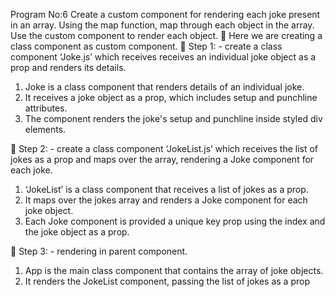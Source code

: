 Program No:6 Create a custom component for rendering each
joke present in an array. Using the map function, map through
each object in the array. Use the custom component to render
each object.
 Here we are creating a class component as custom
component.
 Step 1: - create a class component ‘Joke.js’ which
receives receives an individual joke object as a prop and
renders its details.
1. Joke is a class component that renders details of an
individual joke.
2. It receives a joke object as a prop, which includes
setup and punchline attributes.
3. The component renders the joke&#39;s setup and
punchline inside styled div elements.

 Step 2: - create a class component ‘JokeList.js’ which
receives the list of jokes as a prop and maps over the
array, rendering a Joke component for each joke.
1. ‘JokeList’ is a class component that receives a list
of jokes as a prop.
2. It maps over the jokes array and renders a Joke
component for each joke object.
3. Each Joke component is provided a unique key prop
using the index and the joke object as a prop.

 Step 3: - rendering in parent component.
1. App is the main class component that contains the
array of joke objects.
2. It renders the JokeList component, passing the list
of jokes as a prop